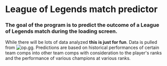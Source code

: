 # League of Legends match predictor

### The goal of the program is to predict the outcome of a League of Legends match during the loading screen.

While there will be lots of data analyzed **this is just for fun**.
Data is pulled from ![op.gg](https://na.op.gg/). Predictions are based on historical performances of certain
team comps into other team comps with consideration to the player's ranks and the
performance of various champions at various ranks.
